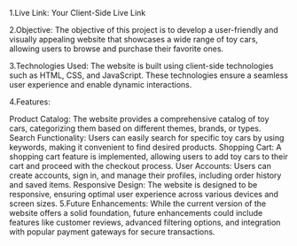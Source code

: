 1.Live Link: Your Client-Side Live Link

2.Objective: The objective of this project is to develop a user-friendly and visually appealing website that showcases a wide range of toy cars, allowing users to browse and purchase their favorite ones.

3.Technologies Used: The website is built using client-side technologies such as HTML, CSS, and JavaScript. These technologies ensure a seamless user experience and enable dynamic interactions.

4.Features:

Product Catalog: The website provides a comprehensive catalog of toy cars, categorizing them based on different themes, brands, or types.
Search Functionality: Users can easily search for specific toy cars by using keywords, making it convenient to find desired products.
Shopping Cart: A shopping cart feature is implemented, allowing users to add toy cars to their cart and proceed with the checkout process.
User Accounts: Users can create accounts, sign in, and manage their profiles, including order history and saved items.
Responsive Design: The website is designed to be responsive, ensuring optimal user experience across various devices and screen sizes.
5.Future Enhancements: While the current version of the website offers a solid foundation, future enhancements could include features like customer reviews, advanced filtering options, and integration with popular payment gateways for secure transactions.